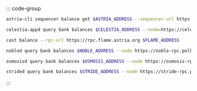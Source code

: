 <!-- markdownlint-disable MD041 MD013 -->

::: code-group

```bash [Astria]
astria-cli sequencer balance get $ASTRIA_ADDRESS --sequencer-url https://rpc.astria.org/
```

```bash [Celestia]
celestia-appd query bank balances $CELESTIA_ADDRESS --node=https://celestia-rpc.polkachu.com:443 --chain-id celestia
```

```bash [Flame]
cast balance --rpc-url https://rpc.flame.astria.org $FLAME_ADDRESS
```

```bash [Noble]
nobled query bank balances $NOBLE_ADDRESS --node https://noble-rpc.polkachu.com:443
```

```bash [Osmosis]
osmosisd query bank balances $OSMOSIS_ADDRESS --node https://osmosis-rpc.polkachu.com:443
```

```bash [Stride]
strided query bank balances $STRIDE_ADDRESS --node https://stride-rpc.polkachu.com:443
```

:::

<!-- <Tabs>
  <TabItem value="Astria" label="Astria"> </TabItem>
  <TabItem value="Celestia" label="Celestia"> </TabItem>
  <TabItem value="Flame" label="Flame"> </TabItem>
  <TabItem value="Noble" label="Noble"> </TabItem>
  <TabItem value="Stride" label="Stride"> </TabItem>
</Tabs> -->
